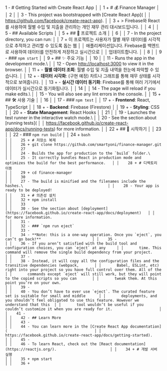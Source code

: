    1 - # Getting Started with Create React App                                                           │
 │     1 + # 💰 Finance Manager                                                                              │
 │     2                                                                                                     │
 │     3 - This project was bootstrapped with [Create React App](                                            │
 │       https://github.com/facebook/create-react-app).                                                      │
 │     3 + > Firebase와 React를 사용하여 월별 수입 및 지출을 관리하는 개인 재무 관리 대시보드입니다.         │
 │     4                                                                                                     │
 │     5 - ## Available Scripts                                                                              │
 │     5 + ## 📜 프로젝트 소개                                                                               │
 │     6                                                                                                     │
 │     7 - In the project directory, you can run:                                                            │
 │     7 + 이 프로젝트는 사용자가 월별 재무 데이터를 시각적으로 추적하고 관리할 수 있도록 돕는 웹            │
 │       애플리케이션입니다. Firebase를 백엔드로 사용하여 데이터를 안전하게 저장하고 실시간으로              │
 │       업데이트합니다.                                                                                     │
 │     8                                                                                                     │
 │     9 - ### `npm start`                                                                                   │
 │     9 + ## ✨ 주요 기능                                                                                   │
 │    10                                                                                                     │
 │    11 - Runs the app in the development mode.\                                                            │
 │    12 - Open [http://localhost:3000](http://localhost:3000) to view it in the browser.                    │
 │    11 + - **월별 데이터 조회**: 월별 수입 및 지출 내역을 한눈에 파악할 수 있습니다.                       │
 │    12 + - **데이터 시각화**: (구현 예정) 차트나 그래프를 통해 재무 상태를 시각적으로 보여줍니다.          │
 │    13 + - **실시간 데이터 동기화**: Firebase를 통해 여러 기기에서 데이터가 실시간으로 동기화됩니다.       │
 │    14                                                                                                     │
 │    14 - The page will reload if you make edits.\                                                          │
 │    15 - You will also see any lint errors in the console.                                                 │
 │    15 + ## 🛠️ 사용 기술                                                                                   │
 │    16                                                                                                     │
 │    17 - ### `npm test`                                                                                    │
 │    17 + - **Frontend**: React, TypeScript                                                                 │
 │    18 + - **Backend**: Firebase (Firestore)                                                               │
 │    19 + - **Styling**: CSS                                                                                │
 │    20 + - **State Management**: React Hooks                                                               │
 │    21                                                                                                     │
 │    19 - Launches the test runner in the interactive watch mode.\                                          │
 │    20 - See the section about [running tests](                                                            │
 │       https://facebook.github.io/create-react-app/docs/running-tests) for more information.               │
 │    22 + ## 🚀 시작하기                                                                                    │
 │    23                                                                                                     │
 │    22 - ### `npm run build`                                                                               │
 │    24 + ```bash                                                                                           │
 │    25 + # 저장소 복제                                                                                     │
 │    26 + git clone https://github.com/smartyoni/finance-manager.git                                        │
 │    27                                                                                                     │
 │    24 - Builds the app for production to the `build` folder.\                                             │
 │    25 - It correctly bundles React in production mode and optimizes the build for the best performance.   │
 │    28 + # 디렉토리 이동                                                                                   │
 │    29 + cd finance-manager                                                                                │
 │    30                                                                                                     │
 │    27 - The build is minified and the filenames include the hashes.\                                      │
 │    28 - Your app is ready to be deployed!                                                                 │
 │    31 + # 의존성 설치                                                                                     │
 │    32 + npm install                                                                                       │
 │    33                                                                                                     │
 │    30 - See the section about [deployment](https://facebook.github.io/create-react-app/docs/deployment)   │
 │       for more information.                                                                               │
 │    31 -                                                                                                   │
 │    32 - ### `npm run eject`                                                                               │
 │    33 -                                                                                                   │
 │    34 - **Note: this is a one-way operation. Once you `eject`, you can’t go back!**                       │
 │    35 -                                                                                                   │
 │    36 - If you aren’t satisfied with the build tool and configuration choices, you can `eject` at any     │
 │       time. This command will remove the single build dependency from your project.                       │
 │    37 -                                                                                                   │
 │    38 - Instead, it will copy all the configuration files and the transitive dependencies (webpack,       │
 │       Babel, ESLint, etc) right into your project so you have full control over them. All of the          │
 │       commands except `eject` will still work, but they will point to the copied scripts so you can       │
 │       tweak them. At this point you’re on your own.                                                       │
 │    39 -                                                                                                   │
 │    40 - You don’t have to ever use `eject`. The curated feature set is suitable for small and middle      │
 │       deployments, and you shouldn’t feel obligated to use this feature. However we understand that this  │
 │       tool wouldn’t be useful if you couldn’t customize it when you are ready for it.                     │
 │    41 -                                                                                                   │
 │    42 - ## Learn More                                                                                     │
 │    43 -                                                                                                   │
 │    44 - You can learn more in the [Create React App documentation](                                       │
 │       https://facebook.github.io/create-react-app/docs/getting-started).                                  │
 │    45 -                                                                                                   │
 │    46 - To learn React, check out the [React documentation](https://reactjs.org/).                        │
 │    34 + # 개발 서버 실행                                                                                  │
 │    35 + npm start                                                                                         │
 │    36 + ```                                        
